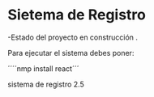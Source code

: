 <h1> Sietema de Registro </h1>

-Estado del proyecto en construcción .

Para ejecutar el sistema debes poner:

´´´´nmp install react´´´

sistema de registro 2.5

